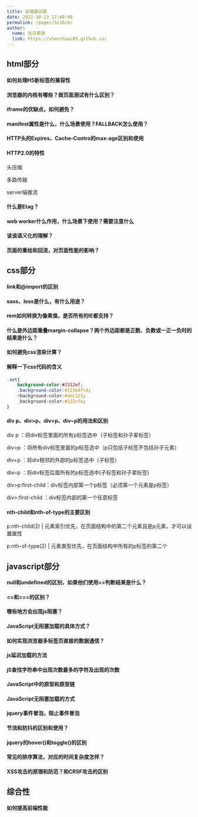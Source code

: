 ```yaml
---
title: 前端面试题
date: 2022-10-23 17:49:40
permalink: /pages/5c16c6/
author: 
  name: 北鸟南游
  link: https://shenshuai89.github.io/
---
```

## html部分

#### 如何处理H5新标签的兼容性



#### 浏览器的内核有哪些？做页面测试有什么区别？



#### iframe的优缺点，如何避免？



#### manifest属性是什么，什么场景使用？FALLBACK怎么使用？



#### HTTP头的Expires、Cache-Contro的max-age区别和使用



#### HTTP2.0的特性

头压缩

多路传输

server端推流

#### 什么是Etag？



#### web worker什么作用，什么场景下使用？需要注意什么



#### 谈谈语义化的理解？



#### 页面的重绘和回流，对页面性能的影响？




## css部分

#### link和@import的区别



#### sass、less是什么，有什么用途？



#### rem如何转换为像素值，是否所有的IE都支持？



#### 什么是外边距重叠margin-collapse？两个外边距都是正数、负数或一正一负时的结果是什么？



#### 如何避免css渲染计算？



#### 解释一下css代码的含义

```css
.set{
    background-color:#2312ef;
    .background-color:#123edf\9;
    +background-color:#abc123;
    _background-color:#222cfe;
}
```



#### div p、div>p、div+p、div~p的用法和区别

div p ：将div标签里面的所有p标签选中（子标签和孙子辈标签）

div>p ：将所有div标签里面的p标签选中（p只包括子标签不包括孙子元素）


div+p ：将div相邻的外部的p标签选中（子标签）

div~p ：将div标签后面所有的p标签选中(子标签和孙子辈标签)

div>p:first-child：div标签内部第一个p标签（必须第一个元素是p标签）

div>:first-child ：div标签内部的第一个任意标签



#### nth-child和nth-of-type的主要区别

p:nth-child(2)  |  元素索引优先，在页面结构中的第二个元素且是p元素，才可以设置属性

p:nth-of-type(2)  |  元素类型优先，在页面结构中所有的p标签的第二个

## javascript部分

#### null和undefined的区别，如果他们使用==判断结果是什么？



#### ==和===的区别？







#### 哪些地方会出现js阻塞？



#### JavaScript无阻塞加载的具体方式？



#### 如何实现浏览器多标签页直接的数据通信？



#### js延迟加载的方法



#### jS查找字符串中出现次数最多的字符及出现的次数



#### JavaScript中的原型和原型链



#### JavaScript无阻塞加载的方式



#### jquery事件冒泡，阻止事件冒泡



#### 节流和防抖的区别和使用？



#### jquery的hover()和toggle()的区别



#### 常见的排序算法，对应的时间复杂度怎样？



#### XSS攻击的原理和防范？和CRSF攻击的区别



## 综合性

#### 如何提高前端性能